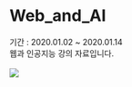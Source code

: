 # Web_and_AI
기간 : 2020.01.02 ~ 2020.01.14 <br/>
웹과 인공지능 강의 자료입니다.<br/><br/>
<img src="https://static.wixstatic.com/media/44b6f1_d74be3af94db44f497607a4785e376b5~mv2.jpg/v1/fill/w_925,h_1308,al_c,q_90,usm_0.66_1.00_0.01/44b6f1_d74be3af94db44f497607a4785e376b5~mv2.webp">

